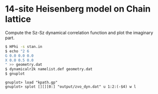 # 14-site Heisenberg model on Chain lattice

Compute the Sz-Sz dynamical correlation function
and plot the imaginary part.

``` bash
$ HPhi -s stan.in
$ echo "2 6
G 0.0 0.0 0.0
X 0.0 0.5 0.0
" >> geometry.dat
$ dynamicalr2k namelist.def geometry.dat
$ gnuplot
```

``` gnuplot
gnuplot> load "kpath.gp"
gnuplot> splot [][][0:] "output/zvo_dyn.dat" u 1:2:(-$4) w l
```
